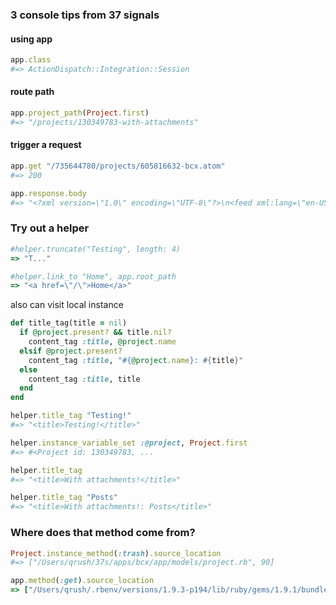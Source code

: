 ### 3 console tips from 37 signals

#### using app

```ruby
app.class
#=> ActionDispatch::Integration::Session
```

#### route path

```ruby
app.project_path(Project.first)
#=> "/projects/130349783-with-attachments"
```

#### trigger a request

```ruby
app.get "/735644780/projects/605816632-bcx.atom" 
#=> 200

app.response.body
#=> "<?xml version=\"1.0\" encoding=\"UTF-8\"?>\n<feed xml:lang=\"en-US\"  ...
```

### Try out a helper

```ruby
#helper.truncate("Testing", length: 4)
=> "T..." 

#helper.link_to "Home", app.root_path
=> "<a href=\"/\">Home</a>"
```

also can visit local instance

```ruby
def title_tag(title = nil)
  if @project.present? && title.nil?
    content_tag :title, @project.name
  elsif @project.present?
    content_tag :title, "#{@project.name}: #{title}" 
  else
    content_tag :title, title
  end
end

helper.title_tag "Testing!" 
#=> "<title>Testing!</title>" 

helper.instance_variable_set :@project, Project.first
#=> #<Project id: 130349783, ...

helper.title_tag
#=> "<title>With attachments!</title>" 

helper.title_tag "Posts" 
#=> "<title>With attachments!: Posts</title>"

```

### Where does that method come from?

```ruby
Project.instance_method(:trash).source_location
#=> ["/Users/qrush/37s/apps/bcx/app/models/project.rb", 90]

app.method(:get).source_location
=> ["/Users/qrush/.rbenv/versions/1.9.3-p194/lib/ruby/gems/1.9.1/bundler/gems/rails-7d95b814583b/actionpack/lib/action_dispatch/testing/integration.rb", 32]

```


